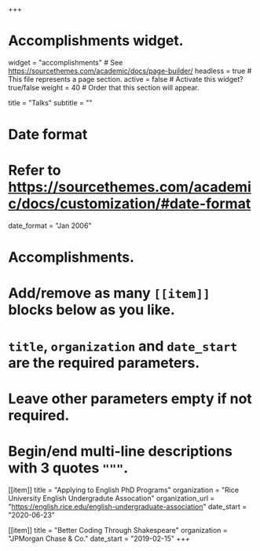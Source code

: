 +++
# Accomplishments widget.
widget = "accomplishments"  # See https://sourcethemes.com/academic/docs/page-builder/
headless = true  # This file represents a page section.
active = false  # Activate this widget? true/false
weight = 40  # Order that this section will appear.

title = "Talks"
subtitle = ""

# Date format
#   Refer to https://sourcethemes.com/academic/docs/customization/#date-format
date_format = "Jan 2006"

# Accomplishments.
#   Add/remove as many `[[item]]` blocks below as you like.
#   `title`, `organization` and `date_start` are the required parameters.
#   Leave other parameters empty if not required.
#   Begin/end multi-line descriptions with 3 quotes `"""`.
  
[[item]]
  title = "Applying to English PhD Programs"
  organization = "Rice University English Undergradute Assocation"
  organization_url = "https://english.rice.edu/english-undergraduate-association"
  date_start = "2020-06-23"
  
[[item]]
  title = "Better Coding Through Shakespeare"
  organization = "JPMorgan Chase & Co."
  date_start = "2019-02-15"
+++
